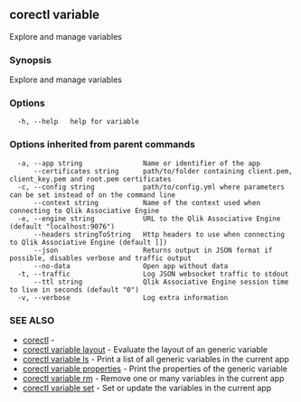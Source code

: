 ## corectl variable

Explore and manage variables

### Synopsis

Explore and manage variables

### Options

```
  -h, --help   help for variable
```

### Options inherited from parent commands

```
  -a, --app string               Name or identifier of the app
      --certificates string      path/to/folder containing client.pem, client_key.pem and root.pem certificates
  -c, --config string            path/to/config.yml where parameters can be set instead of on the command line
      --context string           Name of the context used when connecting to Qlik Associative Engine
  -e, --engine string            URL to the Qlik Associative Engine (default "localhost:9076")
      --headers stringToString   Http headers to use when connecting to Qlik Associative Engine (default [])
      --json                     Returns output in JSON format if possible, disables verbose and traffic output
      --no-data                  Open app without data
  -t, --traffic                  Log JSON websocket traffic to stdout
      --ttl string               Qlik Associative Engine session time to live in seconds (default "0")
  -v, --verbose                  Log extra information
```

### SEE ALSO

* [corectl](corectl.md)	 - 
* [corectl variable layout](corectl_variable_layout.md)	 - Evaluate the layout of an generic variable
* [corectl variable ls](corectl_variable_ls.md)	 - Print a list of all generic variables in the current app
* [corectl variable properties](corectl_variable_properties.md)	 - Print the properties of the generic variable
* [corectl variable rm](corectl_variable_rm.md)	 - Remove one or many variables in the current app
* [corectl variable set](corectl_variable_set.md)	 - Set or update the variables in the current app

